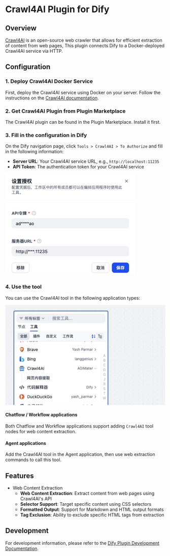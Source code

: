 # Crawl4AI Plugin for Dify

## Overview

[Crawl4AI](https://github.com/unclecode/crawl4ai/tree/main) is an open-source web crawler that allows for efficient extraction of content from web pages, This plugin connects Dify to a Docker-deployed Crawl4AI service via HTTP.

## Configuration

### 1. Deploy Crawl4AI Docker Service

First, deploy the Crawl4AI service using Docker on your server. Follow the instructions on the [Crawl4AI documentation](https://docs.crawl4ai.com/).

### 2. Get Crawl4AI Plugin from Plugin Marketplace

The Crawl4AI plugin can be found in the Plugin Marketplace. Install it first.

### 3. Fill in the configuration in Dify

On the Dify navigation page, click `Tools > Crawl4AI > To Authorize` and fill in the following information:

- **Server URL**: Your Crawl4AI service URL, e.g., `http://localhost:11235`
- **API Token**: The authentication token for your Crawl4AI service

![](./_assets/crawl4ai_1.jpg)


### 4. Use the tool

You can use the Crawl4AI tool in the following application types:

![](./_assets/crawl4ai_2.jpg)

#### Chatflow / Workflow applications

Both Chatflow and Workflow applications support adding `Crawl4AI` tool nodes for web content extraction.

#### Agent applications

Add the Crawl4AI tool in the Agent application, then use web extraction commands to call this tool.

## Features

- Web Content Extraction
    - **Web Content Extraction**: Extract content from web pages using Crawl4AI's API
    - **Selector Support**: Target specific content using CSS selectors
    - **Formatted Output**: Support for Markdown and HTML output formats
    - **Tag Exclusion**: Ability to exclude specific HTML tags from extraction


## Development

For development information, please refer to the [Dify Plugin Development Documentation](https://docs.dify.ai/plugins/develop-plugins). 